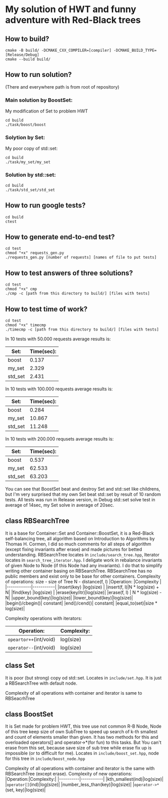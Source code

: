 # My solution of HWT and funny adventure with Red-Black trees

## How to build?

```
cmake -B build/ -DCMAKE_CXX_COMPILER=[compiler] -DCMAKE_BUILD_TYPE=[Release/Debug]
cmake --build build/
```

## How to run solution?
(There and everywhere path is from root of repository)
### Main solution by BoostSet:
My modification of Set to problem HWT
```
cd build
./task/boost/boost
```
### Solytion by Set:
My poor copy of std::set:
```
cd build
./task/my_set/my_set
```

### Solution by std::set:
```
cd build
./task/std_set/std_set
```

## How to run google tests?
```
cd build
ctest
```

## How to generate end-to-end test?
```
cd test
chmod "+x" requests_gen.py
./requests_gen.py [number of requests] [names of file to put tests]
```

## How to test answers of three solutions?
```
cd test
chmod "+x" cmp
./cmp -c [path from this directory to build/] [files with tests]
```

## How to test time of work?
```
cd test
chmod "+x" timecmp
./timecmp -c [path from this directory to build/] [files with tests]
```

In 10 tests with 50.000 requests average results is:

|Set:    | Time(sec): |
|--------|------------|
|boost   | 0.137      |
|my_set  | 2.329      |
|std_set | 2.431      |


In 10 tests with 100.000 requests average results is:

|Set:    | Time(sec): |
|--------|------------|
|boost   | 0.284      |
|my_set  | 10.867     |
|std_set | 11.248     |

In 10 tests with 200.000 requsets average results is:

|Set:   |Time(sec):     |
|-------|----------|
|boost  |0.537     |
|my_set |62.533    |
|std_set|63.203    |

You can see that BoostSet beat and destroy Set and std::set like childrens, but I'm very surprised that my own Set beat std::set by result of 10 random tests. All tests was run in Release version, in Debug std::set solve test in average of 14sec, my Set solve in average of 20sec.


## class RBSearchTree
It is a base for Container::Set and Container::BoostSet, it is a Red-Black self-balancing tree, all algorithm based on Introduction to Algorithms by Thomas H. Cormen, I did so much comments for all steps of algorithm (except fixing invariants after erase) and made pictures for betted understanding. RBSearchTree locates in `include/search_tree.hpp`, Iterator locates in `search_tree_iterator.hpp`. I deligate work in rebalance invariants of given Node to Node (if this Node had any invariants). I do that to simplify writing other container basing on RBSearchTree. RBSearchTree has no public members and exist only to be base for other containers.
Complexity of operations:
size - size of Tree
N - distance(f, l)
|Operation:  |Complexity |
|------------|-----------|
|insert(key) |log(size)  |
|insert(f, l)|N * log(size) + N|
|find(key)   |log(size)  |
|erase(key/itr)|log(size)|
|erase(f, l) | N * log(size) - N|
|upper_bound(key)|log(size)|
|lower_bound(key)|log(size)|
|begin()/cbegin()| constant|
|end()/cend()| constant|
|equal_to(set)|size * log(size)|

Complexity operations with iterators:

|Operation:|Complexity:|
|----------|-----------|
|`opeartor++`(int/void)|log(size)|
|`operator--`(int/void)|log(size)|


## class Set
It is poor (but strong) copy od std::set. Locates in `include/set.hpp`. It is just a RBSearchTree with default node.

Complexity of all operations with container and iterator is same to RBSeacrhTree

## class BoostSet
It is Set made for problem HWT, this tree use not common R-B Node, Node of this tree keep size of own SubTree to speed up search of k-th smallest and count of elements smaller than given. It has two methods for this and overloaded operators[] and operator->*(for fun) to this tasks. But You can't erase from this set, because save size of sub tree while erase fix up is impossible (or to difficult for me).
Locates in `include/boost_set.hpp`, node for this tree in `include/boost_node.hpp`

Complexity of all operations with container and iterator is the same with RBSearchTree (except erase).
Complexity of new operations:
|Operation:|Complexity:|
|----------|-----------|
|kth_smallest(ind)|log(size)|
|`operator[]`(ind)|log(size)|
|number_less_than(key)|log(size)|
|`operator->*`(set, key)|log(size)|